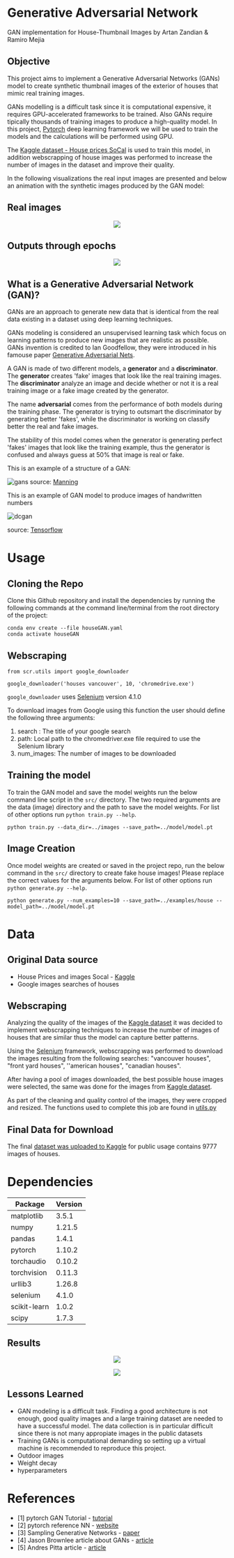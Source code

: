 # Generative Adversarial Network
GAN implementation for House-Thumbnail Images by Artan Zandian & Ramiro Mejia

## Objective

This project aims to implement a Generative Adversarial Networks (GANs) model to create synthetic thumbnail images of the exterior of houses that mimic real training images.

GANs modelling is a difficult task since it is computational expensive, it requires GPU-accelerated frameworks to be trained. Also GANs require tipically thousands of training images to produce a high-quality model. In this project, [Pytorch](https://pytorch.org/) deep learning framework we will be used to train the models and the calculations will be performed using GPU. 

The  [Kaggle dataset - House prices SoCal](https://www.kaggle.com/ted8080/house-prices-and-images-socal) is used to train this model, in addition webscrapping of house images was performed to increase the number of images in the dataset and improve their quality.

In the following visualizations the real input images are presented and below an animation with the synthetic images produced by the GAN model:

## Real images

<p align="center">
  <img src="https://github.com/artanzand/GAN/blob/main/examples/train_sample.JPG" />
</p>

## Outputs through epochs

<p align="center">
  <img src="https://github.com/artanzand/GAN/blob/main/examples/evolution.gif" />
</p>


## What is a Generative Adversarial Network (GAN)?

GANs are an approach to generate new data that is identical from the real data existing in a dataset using deep learning techniques.

GANs modeling is considered an unsupervised learning task which focus on learning patterns to produce new images that are realistic as possible. GANs invention is credited to Ian Goodfellow, they were  introduced in his famouse paper [Generative Adversarial Nets](https://proceedings.neurips.cc/paper/2014/file/5ca3e9b122f61f8f06494c97b1acccf3-Paper.pdf).

A GAN is made of two different models, a **generator** and a **discriminator**. The **generator** creates 'fake' images that look like the real training images. The **discriminator**  analyze an image and decide whether or not it is a real training image or a fake image created by the generator.

The name **adversarial** comes from the performance of both models during the training phase.  The generator is trying to outsmart the discriminator by generating better 'fakes', while the discriminator is working on classify  better the real and fake images.

The stability of this model  comes when the generator is generating perfect 'fakes' images that look like the training example, thus the generator is confused and always guess at 50% that image is real or fake. 

This is an example of a structure of a GAN:

![gans](https://user-images.githubusercontent.com/37048819/155857629-17fdc777-5056-4f97-864c-d7c9dad5fce6.png)
source: [Manning](https://freecontent.manning.com/practical-applications-of-gans-part-1/)

This is an example of GAN model to produce images of handwritten numbers

![dcgan](https://user-images.githubusercontent.com/37048819/155862019-3cd98231-aff4-4900-867d-db70886b1195.gif)

source: [Tensorflow](https://www.tensorflow.org/tutorials/generative/dcgan)




# Usage
## Cloning the Repo
Clone this Github repository and install the dependencies by running the following commands at the command line/terminal from the root directory of the project:

```
conda env create --file houseGAN.yaml 
conda activate houseGAN
```

## Webscraping

```
from scr.utils import google_downloader

google_downloader('houses vancouver', 10, 'chromedrive.exe')
```
`google_downloader` uses [Selenium](https://selenium-python.readthedocs.io/) version 4.1.0

To download images from Google using this function the user should define the following three arguments: 

1. search : The title of your google search 
2. path: Local path to the chromedriver.exe file required to use the Selenium library
3. num_images: The number of images to be downloaded

## Training the model
To train the GAN model and save the model weights run the below command line script in the `src/` directory. The two required arguments are the data (image) directory and the path to save the model weights. For list of other options run `python train.py --help`.

```
python train.py --data_dir=../images --save_path=../model/model.pt
```

## Image Creation
Once model weights are created or saved in the project repo, run the below command in the `src/` directory to create fake house images! Please replace the correct values for the arguments below. For list of other options run `python generate.py --help`.  

```
python generate.py --num_examples=10 --save_path=../examples/house --model_path=../model/model.pt
```




# Data

## Original Data source

- House Prices and images Socal - [Kaggle](https://www.kaggle.com/ted8080/house-prices-and-images-socal)
- Google images searches of houses


## Webscraping

Analyzing the quality of the images of the [Kaggle dataset](https://www.kaggle.com/ted8080/house-prices-and-images-socal) it was decided to implement webscrapping techniques to increase the number of images of houses that are similar thus the model can capture better patterns.

Using the [Selenium](https://selenium-python.readthedocs.io/) framework, webscrapping was performed to download the images resulting from the following searches:
"vancouver houses", "front yard houses", ''american houses", "canadian houses".

After having a pool of images downloaded, the best possible house images were selected, the same was done for the images from [Kaggle dataset](https://www.kaggle.com/ted8080/house-prices-and-images-socal).

As part of the cleaning and quality control of the images, they were cropped and resized. The functions used to complete this job are found in [utils.py](https://github.com/artanzand/GAN/blob/main/src/utils.py)


## Final Data for Download

The final [dataset was uploaded to Kaggle](https://www.kaggle.com/ramiromep/house-thumbnail) for public usage contains 9777 images of houses.



# Dependencies

| Package      | Version |
|--------------|---------|
| matplotlib   | 3.5.1   |
| numpy        | 1.21.5  |
| pandas       | 1.4.1   |
| pytorch      | 1.10.2  |
| torchaudio   | 0.10.2  |
| torchvision  | 0.11.3  |
| urllib3      | 1.26.8  |
| selenium     | 4.1.0   |
| scikit-learn | 1.0.2   |
| scipy        | 1.7.3   |         

## Results
<p align="center">
  <img src="https://github.com/artanzand/GAN/blob/main/examples/prob_loss.JPG" />
</p>

<p align="center">
  <img src="https://github.com/artanzand/GAN/blob/main/examples/combined.JPG" />
</p>



## Lessons Learned
- GAN modeling is a difficult task. Finding a good architecture is not enough, good quality images and a large training dataset are needed to have a successful model. The data collection is in particular difficult since there is not many appropiate images in the public datasets
- Training GANs is computational demanding so setting up a virtual machine is recommended to reproduce this project.
- Outdoor images
- Weight decay
- hyperparameters

# References
- [1] pytorch GAN Tutorial  - [tutorial](https://pytorch.org/tutorials/beginner/dcgan_faces_tutorial.html)
- [2] pytorch reference NN - [website](https://pytorch.org/docs/stable/nn.html)
- [3] Sampling Generative Networks - [paper](https://arxiv.org/abs/1609.04468)
- [4] Jason Brownlee article about GANs - [article](https://machinelearningmastery.com/what-are-generative-adversarial-networks-gans/)
- [5] Andres Pitta article - [article](https://ubc-mds.github.io/2020-07-10-realistic-neighbourhoods/)

